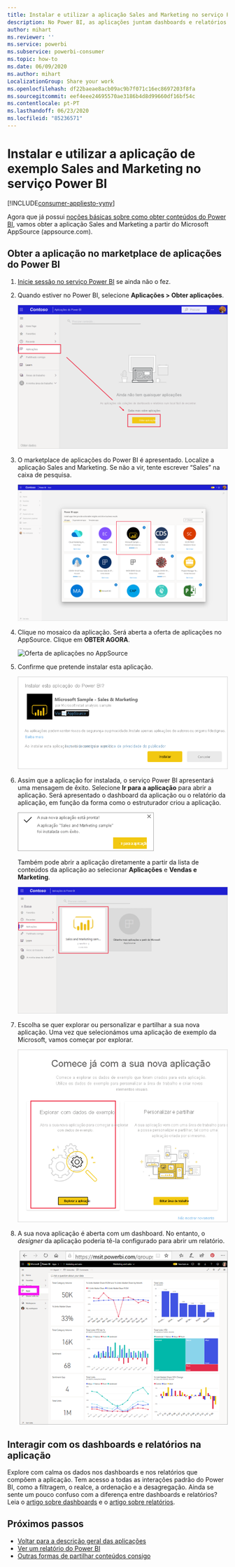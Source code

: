 ```yaml
---
title: Instalar e utilizar a aplicação Sales and Marketing no serviço Power BI
description: No Power BI, as aplicações juntam dashboards e relatórios num único local. Instale a aplicação Sales and Marketing a partir do marketplace de aplicações do Power BI.
author: mihart
ms.reviewer: ''
ms.service: powerbi
ms.subservice: powerbi-consumer
ms.topic: how-to
ms.date: 06/09/2020
ms.author: mihart
LocalizationGroup: Share your work
ms.openlocfilehash: df22baeae8acb09ac9b7f071c16ec8697203f8fa
ms.sourcegitcommit: eef4eee24695570ae3186b4d8d99660df16bf54c
ms.contentlocale: pt-PT
ms.lasthandoff: 06/23/2020
ms.locfileid: "85236571"
---
```

# <a name="install-and-use-the-sample-sales-and-marketing-app-in-the-power-bi-service"></a>Instalar e utilizar a aplicação de exemplo Sales and Marketing no serviço Power BI

[!INCLUDE[consumer-appliesto-yyny](../includes/consumer-appliesto-yyny.md)]

Agora que já possui [noções básicas sobre como obter conteúdos do Power BI](end-user-app-view.md), vamos obter a aplicação Sales and Marketing a partir do Microsoft AppSource (appsource.com). 


## <a name="get-the-app-from-the-power-bi-apps-marketplace"></a>Obter a aplicação no marketplace de aplicações do Power BI

1. [Inicie sessão no serviço Power BI](./end-user-sign-in.md) se ainda não o fez. 

1. Quando estiver no Power BI, selecione **Aplicações > Obter aplicações**. 

    ![Obter aplicações  ](./media/end-user-app-marketing/power-bi-get-apps.png)

1. O marketplace de aplicações do Power BI é apresentado. Localize a aplicação Sales and Marketing. Se não a vir, tente escrever “Sales” na caixa de pesquisa.

    ![Marketplace de aplicações do Power BI  ](./media/end-user-app-marketing/power-bi-apps-marketplace.png)

1. Clique no mosaico da aplicação. Será aberta a oferta de aplicações no AppSource. Clique em **OBTER AGORA**.

   ![Oferta de aplicações no AppSource](./media/end-user-app-marketing/power-bi-apps-app-offering.png)

1. Confirme que pretende instalar esta aplicação.

   ![Instalar esta aplicação?](./media/end-user-app-marketing/power-bi-app-install.png)

5. Assim que a aplicação for instalada, o serviço Power BI apresentará uma mensagem de êxito. Selecione **Ir para a aplicação** para abrir a aplicação. Será apresentado o dashboard da aplicação ou o relatório da aplicação, em função da forma como o estruturador criou a aplicação.

    ![Aplicação instalado com êxito ](./media/end-user-app-marketing/power-bi-app-ready.png)

    Também pode abrir a aplicação diretamente a partir da lista de conteúdos da aplicação ao selecionar **Aplicações** e **Vendas e Marketing**.

    ![Aplicações no Power BI](./media/end-user-app-marketing/power-bi-apps-sales-marketing.png)


6. Escolha se quer explorar ou personalizar e partilhar a sua nova aplicação. Uma vez que selecionámos uma aplicação de exemplo da Microsoft, vamos começar por explorar. 

    ![Explorar com dados de exemplo](./media/end-user-app-marketing/power-bi-explore.png)

7.  A sua nova aplicação é aberta com um dashboard. No entanto, o *designer* da aplicação poderia tê-la configurado para abrir um relatório.  

    ![Explorar com dados de exemplo](./media/end-user-app-marketing/power-bi-new-app.png)




## <a name="interact-with-the-dashboards-and-reports-in-the-app"></a>Interagir com os dashboards e relatórios na aplicação
Explore com calma os dados nos dashboards e nos relatórios que compõem a aplicação. Tem acesso a todas as interações padrão do Power BI, como a filtragem, o realce, a ordenação e a desagregação.  Ainda se sente um pouco confuso com a diferença entre dashboards e relatórios?  Leia o [artigo sobre dashboards](end-user-dashboards.md) e o [artigo sobre relatórios](end-user-reports.md).  




## <a name="next-steps"></a>Próximos passos
* [Voltar para a descrição geral das aplicações](end-user-apps.md)
* [Ver um relatório do Power BI](end-user-report-open.md)
* [Outras formas de partilhar conteúdos consigo](end-user-shared-with-me.md)
